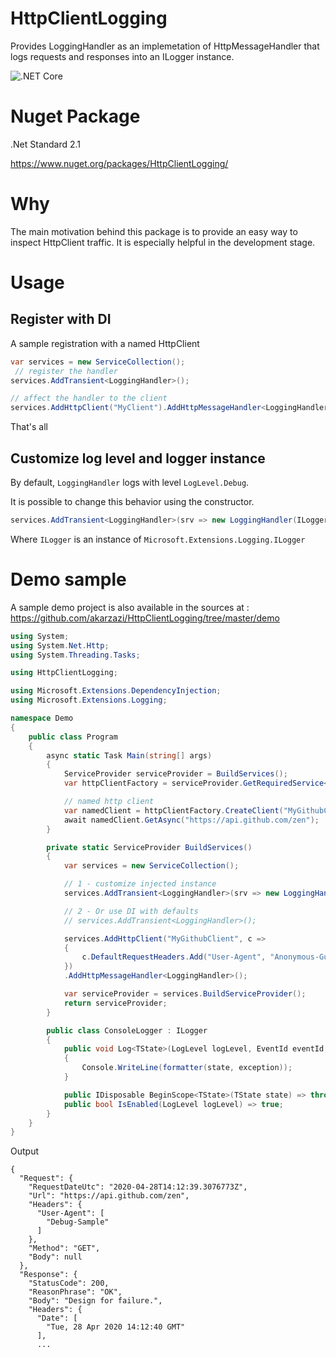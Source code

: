 # HttpClientLogging
Provides LoggingHandler as an implemetation of HttpMessageHandler that logs requests and responses into an ILogger instance.

![.NET Core](https://github.com/akarzazi/HttpClientLogging/workflows/.NET%20Core/badge.svg)

# Nuget Package
.Net Standard 2.1

https://www.nuget.org/packages/HttpClientLogging/

# Why

The main motivation behind this package is to provide an easy way to inspect HttpClient traffic.
It is especially helpful in the development stage.

# Usage

## Register with DI
A sample registration with a named HttpClient

```csharp
var services = new ServiceCollection();
 // register the handler
services.AddTransient<LoggingHandler>();

// affect the handler to the client
services.AddHttpClient("MyClient").AddHttpMessageHandler<LoggingHandler>();
```

That's all

## Customize log level and logger instance

By default, ```LoggingHandler``` logs with level ```LogLevel.Debug```.

It is possible to change this behavior using the constructor.

```csharp
services.AddTransient<LoggingHandler>(srv => new LoggingHandler(ILogger, LogLevel.Information));
```
Where ```ILogger``` is an instance of ```Microsoft.Extensions.Logging.ILogger```

# Demo sample

A sample demo project is also available in the sources at :
https://github.com/akarzazi/HttpClientLogging/tree/master/demo


```csharp
using System;
using System.Net.Http;
using System.Threading.Tasks;

using HttpClientLogging;

using Microsoft.Extensions.DependencyInjection;
using Microsoft.Extensions.Logging;

namespace Demo
{
    public class Program
    {
        async static Task Main(string[] args)
        {
            ServiceProvider serviceProvider = BuildServices();
            var httpClientFactory = serviceProvider.GetRequiredService<IHttpClientFactory>();

            // named http client
            var namedClient = httpClientFactory.CreateClient("MyGithubClient");
            await namedClient.GetAsync("https://api.github.com/zen");
        }

        private static ServiceProvider BuildServices()
        {
            var services = new ServiceCollection();

            // 1 - customize injected instance
            services.AddTransient<LoggingHandler>(srv => new LoggingHandler(new ConsoleLogger(), LogLevel.Information));

            // 2 - Or use DI with defaults
            // services.AddTransient<LoggingHandler>();

            services.AddHttpClient("MyGithubClient", c =>
            {
                c.DefaultRequestHeaders.Add("User-Agent", "Anonymous-Guy");
            })
            .AddHttpMessageHandler<LoggingHandler>();

            var serviceProvider = services.BuildServiceProvider();
            return serviceProvider;
        }

        public class ConsoleLogger : ILogger
        {
            public void Log<TState>(LogLevel logLevel, EventId eventId, TState state, Exception exception, Func<TState, Exception, string> formatter)
            {
                Console.WriteLine(formatter(state, exception));
            }

            public IDisposable BeginScope<TState>(TState state) => throw new NotImplementedException();
            public bool IsEnabled(LogLevel logLevel) => true;
        }
    }
}

```

Output

```
{
  "Request": {
    "RequestDateUtc": "2020-04-28T14:12:39.3076773Z",
    "Url": "https://api.github.com/zen",
    "Headers": {
      "User-Agent": [
        "Debug-Sample"
      ]
    },
    "Method": "GET",
    "Body": null
  },
  "Response": {
    "StatusCode": 200,
    "ReasonPhrase": "OK",
    "Body": "Design for failure.",
    "Headers": {
      "Date": [
        "Tue, 28 Apr 2020 14:12:40 GMT"
      ],
      ...
```